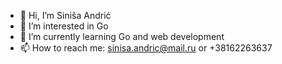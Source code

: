 - 👋 Hi, I’m Siniša Andrić
- 👀 I’m interested in Go
- 🌱 I’m currently learning Go and web development
- 📫 How to reach me: sinisa.andric@mail.ru or +38162263637

<!---
sinisa-andric/sinisa-andric is a ✨ special ✨ repository because its `README.md` (this file) appears on your GitHub profile.
You can click the Preview link to take a look at your changes.
--->
